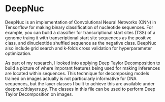 # DeepNuc
DeepNuc is an implementation of Convolutional Neural Networks (CNN) in Tensorflow for making binary classification of nucleotide sequences. For example, you can build a classifier for transcriptional start sites (TSS) of a genome traing it with transcriptional start site sequences as the positive class, and dinucleotide shuffled sequence as the negative class. DeepNuc also include grid search and k-folds cross validation for hyperparameter optimization.

As part of my research, I looked into applying Deep Taylor Decomposition to build a picture of where imporant features being used for making inferences are located within sequences. This technique for decomposing models trained on images actually is not particularly informative for DNA sequences, but the layer classes I built to achieve this are available under deepnuc/dtlayers.py. The classes in this file can be used to perform Deep Taylor Decomposition on images.
